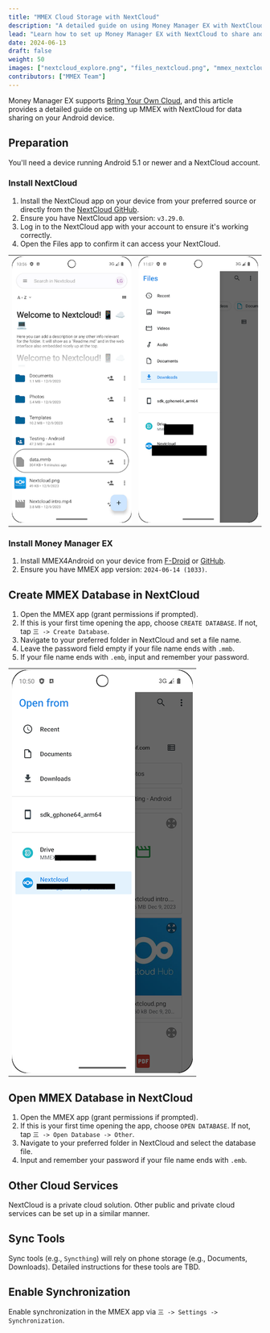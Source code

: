 ```yaml
---
title: "MMEX Cloud Storage with NextCloud"
description: "A detailed guide on using Money Manager EX with NextCloud for data sharing on your phone."
lead: "Learn how to set up Money Manager EX with NextCloud to share and sync your financial data."
date: 2024-06-13
draft: false
weight: 50
images: ["nextcloud_explore.png", "files_nextcloud.png", "mmex_nextcloud.png"]
contributors: ["MMEX Team"]
---
```


Money Manager EX supports [Bring Your Own Cloud](../../docs/features/usecloud/), and this article provides a detailed guide on setting up MMEX with NextCloud for data sharing on your Android device.

## Preparation
You'll need a device running Android 5.1 or newer and a NextCloud account.

### Install NextCloud
1. Install the NextCloud app on your device from your preferred source or directly from the [NextCloud GitHub](https://github.com/nextcloud/android/releases).
2. Ensure you have NextCloud app version: `v3.29.0`.
3. Log in to the NextCloud app with your account to ensure it's working correctly.
4. Open the Files app to confirm it can access your NextCloud.

|    |    |   
| --- | --- |
| ![](nextcloud_explore.png) | ![](files_nextcloud.png) |

### Install Money Manager EX
1. Install MMEX4Android on your device from [F-Droid](https://f-droid.org/packages/com.money.manager.ex/) or [GitHub](https://github.com/moneymanagerex/android-money-manager-ex/releases).
2. Ensure you have MMEX app version: `2024-06-14 (1033)`.

## Create MMEX Database in NextCloud
1. Open the MMEX app (grant permissions if prompted).
2. If this is your first time opening the app, choose `CREATE DATABASE`. If not, tap `三 -> Create Database`.
3. Navigate to your preferred folder in NextCloud and set a file name.
4. Leave the password field empty if your file name ends with `.mmb`.
5. If your file name ends with `.emb`, input and remember your password.

|    |   
| --- |
| ![](mmex_nextcloud.png) |

## Open MMEX Database in NextCloud
1. Open the MMEX app (grant permissions if prompted).
2. If this is your first time opening the app, choose `OPEN DATABASE`. If not, tap `三 -> Open Database -> Other`.
3. Navigate to your preferred folder in NextCloud and select the database file.
4. Input and remember your password if your file name ends with `.emb`.

## Other Cloud Services
NextCloud is a private cloud solution. Other public and private cloud services can be set up in a similar manner.

## Sync Tools
Sync tools (e.g., `Syncthing`) will rely on phone storage (e.g., Documents, Downloads). Detailed instructions for these tools are TBD.

## Enable Synchronization
Enable synchronization in the MMEX app via `三 -> Settings -> Synchronization`.


